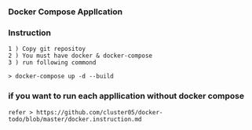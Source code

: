 ### Docker Compose Appllcation

### Instruction 

    1 ) Copy git repositoy
    2 ) You must have docker & docker-compose
    3 ) run following commond
    
    > docker-compose up -d --build


### if you want to run each appllication without docker compose 

    refer > https://github.com/cluster05/docker-todo/blob/master/docker.instruction.md